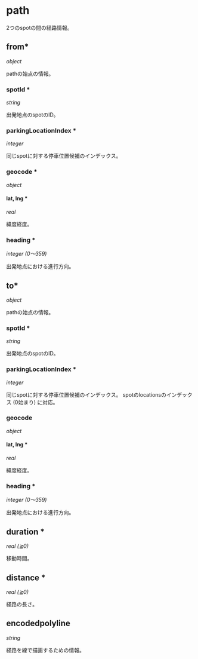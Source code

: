 # path

2つのspotの間の経路情報。

## from\*

*object*

pathの始点の情報。

### spotId \*

*string*

出発地点のspotのID。

### parkingLocationIndex \*

*integer*

同じspotに対する停車位置候補のインデックス。

### geocode \*

*object*

#### lat, lng \*

*real*

緯度経度。

### heading \*

*integer (0〜359)*

出発地点における進行方向。

## to\*

*object*

pathの始点の情報。

### spotId \*

*string*

出発地点のspotのID。

### parkingLocationIndex \*

*integer*

同じspotに対する停車位置候補のインデックス。
spotのlocationsのインデックス (0始まり) に対応。

### geocode

*object*

#### lat, lng \*

*real*

緯度経度。

### heading \*

*integer (0〜359)*

出発地点における進行方向。

## duration \*

*real (≧0)*

移動時間。

## distance \*

*real (≧0)*

経路の長さ。

## encodedpolyline

*string*

経路を線で描画するための情報。
